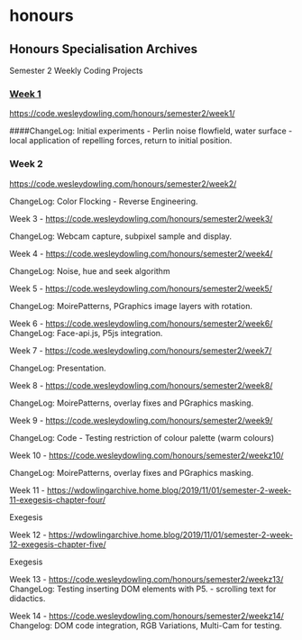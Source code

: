 # honours

## Honours Specialisation Archives

Semester 2 Weekly Coding Projects

### [Week 1](https://github.com/wezzahd/honours/tree/master/semester2/week1/)

https://code.wesleydowling.com/honours/semester2/week1/

####ChangeLog:
Initial experiments - Perlin noise flowfield, water surface - local application of repelling forces, return to initial position.

### Week 2

https://code.wesleydowling.com/honours/semester2/week2/

ChangeLog:
Color Flocking - Reverse Engineering.

Week 3 - https://code.wesleydowling.com/honours/semester2/week3/

ChangeLog:
Webcam capture, subpixel sample and display.

Week 4 - https://code.wesleydowling.com/honours/semester2/week4/

ChangeLog:
Noise, hue and seek algorithm

Week 5 - https://code.wesleydowling.com/honours/semester2/week5/

ChangeLog:
MoirePatterns, PGraphics image layers with rotation.

Week 6 - https://code.wesleydowling.com/honours/semester2/week6/
ChangeLog:
Face-api.js, P5js integration.

Week 7 - https://code.wesleydowling.com/honours/semester2/week7/

ChangeLog:
Presentation.

Week 8 - https://code.wesleydowling.com/honours/semester2/week8/

ChangeLog:
MoirePatterns, overlay fixes and PGraphics masking.


Week 9 - https://code.wesleydowling.com/honours/semester2/week9/

ChangeLog:
Code - Testing restriction of colour palette (warm colours)

Week 10 - https://code.wesleydowling.com/honours/semester2/weekz10/

ChangeLog:
MoirePatterns, overlay fixes and PGraphics masking.


Week 11 - https://wdowlingarchive.home.blog/2019/11/01/semester-2-week-11-exegesis-chapter-four/

Exegesis

Week 12 - https://wdowlingarchive.home.blog/2019/11/01/semester-2-week-12-exegesis-chapter-five/

Exegesis

Week 13 - https://code.wesleydowling.com/honours/semester2/weekz13/
ChangeLog:
Testing inserting DOM elements with P5. - scrolling text for didactics.

Week 14 - https://code.wesleydowling.com/honours/semester2/weekz14/
Changelog:
DOM code integration, RGB Variations, Multi-Cam for testing.

